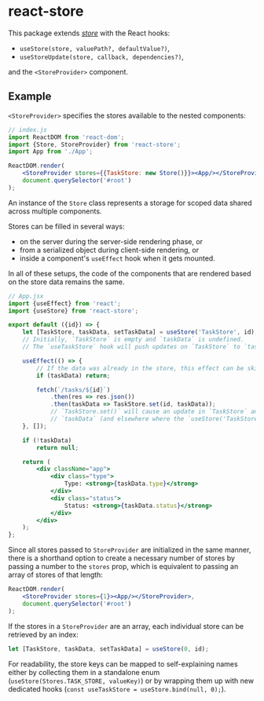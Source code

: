 # react-store

This package extends *[store](https://github.com/axtk/store)* with the React hooks:

- `useStore(store, valuePath?, defaultValue?)`,
- `useStoreUpdate(store, callback, dependencies?)`,

and the `<StoreProvider>` component.

## Example

`<StoreProvider>` specifies the stores available to the nested components:

```jsx
// index.js
import ReactDOM from 'react-dom';
import {Store, StoreProvider} from 'react-store';
import App from './App';

ReactDOM.render(
    <StoreProvider stores={{TaskStore: new Store()}}><App/></StoreProvider>,
    document.querySelector('#root')
);
```

An instance of the `Store` class represents a storage for scoped data shared across multiple components.

Stores can be filled in several ways:

- on the server during the server-side rendering phase, or
- from a serialized object during client-side rendering, or
- inside a component's `useEffect` hook when it gets mounted.

In all of these setups, the code of the components that are rendered based on the store data remains the same.

```jsx
// App.jsx
import {useEffect} from 'react';
import {useStore} from 'react-store';

export default ({id}) => {
    let [TaskStore, taskData, setTaskData] = useStore('TaskStore', id);
    // Initially, `TaskStore` is empty and `taskData` is undefined.
    // The `useTaskStore` hook will push updates on `TaskStore` to `taskData`.

    useEffect(() => {
        // If the data was already in the store, this effect can be skipped.
        if (taskData) return;

        fetch(`/tasks/${id}`)
            .then(res => res.json())
            .then(taskData => TaskStore.set(id, taskData));
            // `TaskStore.set()` will cause an update in `TaskStore` and then in
            // `taskData` (and elsewhere where the `useStore('TaskStore')` hook is used).
    }, []);

    if (!taskData)
        return null;

    return (
        <div className="app">
            <div class="type">
                Type: <strong>{taskData.type}</strong>
            </div>
            <div class="status">
                Status: <strong>{taskData.status}</strong>
            </div>
        </div>
    );
};
```

Since all stores passed to `StoreProvider` are initialized in the same manner, there is a shorthand option to create a necessary number of stores by passing a number to the `stores` prop, which is equivalent to passing an array of stores of that length:

```jsx
ReactDOM.render(
    <StoreProvider stores={1}><App/></StoreProvider>,
    document.querySelector('#root')
);
```

If the stores in a `StoreProvider` are an array, each individual store can be retrieved by an index:

```js
let [TaskStore, taskData, setTaskData] = useStore(0, id);
```

For readability, the store keys can be mapped to self-explaining names either by collecting them in a standalone enum (`useStore(Stores.TASK_STORE, valueKey)`) or by wrapping them up with new dedicated hooks (`const useTaskStore = useStore.bind(null, 0);`).
